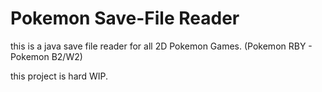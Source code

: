 # Pokemon Save-File Reader

this is a java save file reader for all 2D Pokemon Games. (Pokemon RBY - Pokemon B2/W2) 

this project is hard WIP. 
